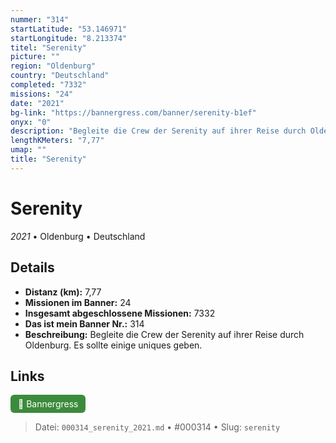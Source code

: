 ```yaml
---
nummer: "314"
startLatitude: "53.146971"
startLongitude: "8.213374"
titel: "Serenity"
picture: ""
region: "Oldenburg"
country: "Deutschland"
completed: "7332"
missions: "24"
date: "2021"
bg-link: "https://bannergress.com/banner/serenity-b1ef"
onyx: "0"
description: "Begleite die Crew der Serenity auf ihrer Reise durch Oldenburg. Es sollte einige uniques geben."
lengthKMeters: "7,77"
umap: ""
title: "Serenity"
---
```

# Serenity

*2021* • Oldenburg • Deutschland



## Details
- **Distanz (km):** 7,77
- **Missionen im Banner:** 24
- **Insgesamt abgeschlossene Missionen:** 7332
- **Das ist mein Banner Nr.:** 314
- **Beschreibung:** Begleite die Crew der Serenity auf ihrer Reise durch Oldenburg. Es sollte einige uniques geben.


## Links
<div style="margin-top: 0.5em;">
<a href="https://bannergress.com/banner/serenity-b1ef" target="_blank" style="display:inline-block;margin-right:8px;padding:6px 12px;background-color:#3c8b3c;color:white;text-decoration:none;border-radius:6px;">🔗 Bannergress</a>

</div>


> Datei: `000314_serenity_2021.md` • #000314 • Slug: `serenity`
